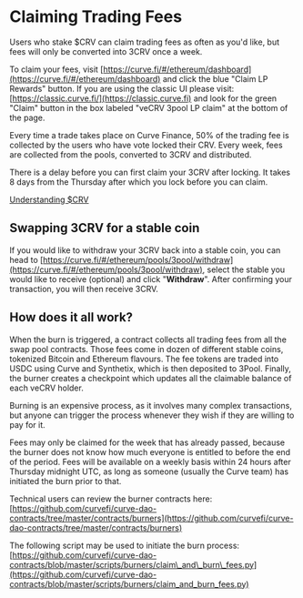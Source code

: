 # **Claiming Trading Fees**
Users who stake $CRV can claim trading fees as often as you'd like, but fees will only be converted into 3CRV once a week.

To claim your fees, visit [https://curve.fi/#/ethereum/dashboard](https://curve.fi/#/ethereum/dashboard) and click the blue "Claim LP Rewards" button. If you are using the classic UI please visit: [https://classic.curve.fi/](https://classic.curve.fi) and look for the green "Claim" button in the box labeled "veCRV 3pool LP claim" at the bottom of the page.

Every time a trade takes place on Curve Finance, 50% of the trading fee is collected by the users who have vote locked their CRV. Every week, fees are collected from the pools, converted to 3CRV and distributed.

There is a delay before you can first claim your 3CRV after locking. It takes 8 days from the Thursday after which you lock before you can claim.

[Understanding $CRV](/crv-token/understanding-crv)

## **Swapping 3CRV for a stable coin**

If you would like to withdraw your 3CRV back into a stable coin, you can head to [https://curve.fi/#/ethereum/pools/3pool/withdraw](https://curve.fi/#/ethereum/pools/3pool/withdraw), select the stable you would like to receive (optional) and click "**Withdraw**". After confirming your transaction, you will then receive 3CRV.

## **How does it all work?**

When the burn is triggered, a contract collects all trading fees from all the swap pool contracts. Those fees come in dozen of different stable coins, tokenized Bitcoin and Ethereum flavours. The fee tokens are traded into USDC using Curve and Synthetix, which is then deposited to 3Pool. Finally, the burner creates a checkpoint which updates all the claimable balance of each veCRV holder.

Burning is an expensive process, as it involves many complex transactions, but anyone can trigger the process whenever they wish if they are willing to pay for it.

Fees may only be claimed for the week that has already passed, because the burner does not know how much everyone is entitled to before the end of the period. Fees will be available on a weekly basis within 24 hours after Thursday midnight UTC, as long as someone (usually the Curve team) has initiated the burn prior to that.

Technical users can review the burner contracts here: [https://github.com/curvefi/curve-dao-contracts/tree/master/contracts/burners](https://github.com/curvefi/curve-dao-contracts/tree/master/contracts/burners)​

The following script may be used to initiate the burn process: [https://github.com/curvefi/curve-dao-contracts/blob/master/scripts/burners/claim\_and\_burn\_fees.py](https://github.com/curvefi/curve-dao-contracts/blob/master/scripts/burners/claim_and_burn_fees.py)​


